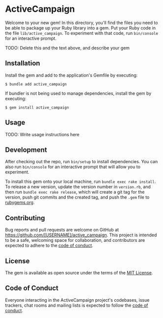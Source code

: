 # ActiveCampaign

Welcome to your new gem! In this directory, you'll find the files you need to be able to package up your Ruby library into a gem. Put your Ruby code in the file `lib/active_campaign`. To experiment with that code, run `bin/console` for an interactive prompt.

TODO: Delete this and the text above, and describe your gem

## Installation

Install the gem and add to the application's Gemfile by executing:

    $ bundle add active_campaign

If bundler is not being used to manage dependencies, install the gem by executing:

    $ gem install active_campaign

## Usage

TODO: Write usage instructions here

## Development

After checking out the repo, run `bin/setup` to install dependencies. You can also run `bin/console` for an interactive prompt that will allow you to experiment.

To install this gem onto your local machine, run `bundle exec rake install`. To release a new version, update the version number in `version.rb`, and then run `bundle exec rake release`, which will create a git tag for the version, push git commits and the created tag, and push the `.gem` file to [rubygems.org](https://rubygems.org).

## Contributing

Bug reports and pull requests are welcome on GitHub at https://github.com/[USERNAME]/active_campaign. This project is intended to be a safe, welcoming space for collaboration, and contributors are expected to adhere to the [code of conduct](https://github.com/[USERNAME]/active_campaign/blob/master/CODE_OF_CONDUCT.md).

## License

The gem is available as open source under the terms of the [MIT License](https://opensource.org/licenses/MIT).

## Code of Conduct

Everyone interacting in the ActiveCampaign project's codebases, issue trackers, chat rooms and mailing lists is expected to follow the [code of conduct](https://github.com/[USERNAME]/active_campaign/blob/master/CODE_OF_CONDUCT.md).
